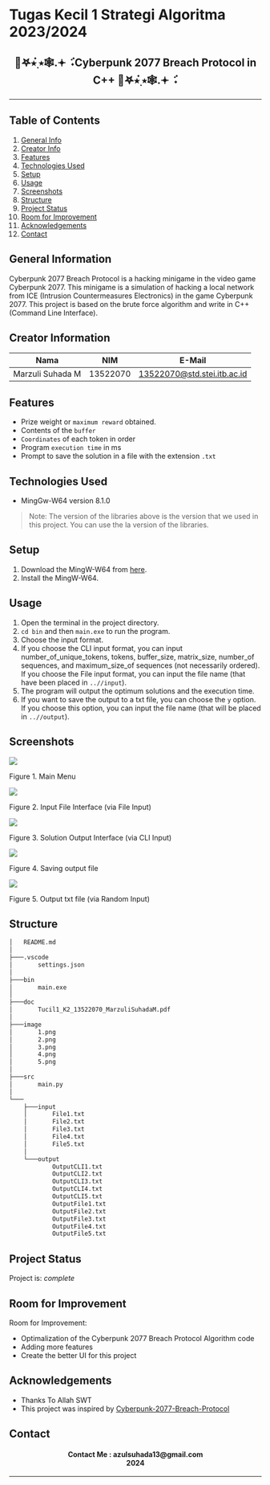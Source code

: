 # Tugas Kecil 1 Strategi Algoritma 2023/2024
<h2 align="center">
  🩻𖤐⭒๋࣭ ⭑🕸.𖥔 ݁ ˖๋Cyberpunk 2077 Breach Protocol in C++ 🩻𖤐⭒๋࣭ ⭑🕸.𖥔 ݁ ˖๋<br/>
</h2>
<hr>

## Table of Contents
1. [General Info](#general-information)
2. [Creator Info](#creator-information)
3. [Features](#features)
4. [Technologies Used](#technologies-used)
5. [Setup](#setup)
6. [Usage](#usage)
7. [Screenshots](#screenshots)
7. [Structure](#structure)
8. [Project Status](#project-status)
9. [Room for Improvement](#room-for-improvement)
10. [Acknowledgements](#acknowledgements)
11. [Contact](#contact)

<a name="general-information"></a>

## General Information
Cyberpunk 2077 Breach Protocol is a hacking minigame in the video game Cyberpunk 2077. This minigame is a simulation of hacking a local network from ICE (Intrusion Countermeasures Electronics) in the game Cyberpunk 2077. This project is based on the brute force algorithm and write in C++ (Command Line Interface).

<a name="creator-information"></a>

## Creator Information

| Nama                        | NIM      | E-Mail                      |
| --------------------------- | -------- | --------------------------- |
| Marzuli Suhada M            | 13522070 | 13522070@std.stei.itb.ac.id |

<a name="features"></a>

## Features
- Prize weight or `maximum reward` obtained.
- Contents of the `buffer`
- `Coordinates` of each token in order
- Program `execution time` in ms
- Prompt to save the solution in a file with the extension `.txt`

<a name="technologies-used"></a>

## Technologies Used
- MingGw-W64 version 8.1.0

> Note: The version of the libraries above is the version that we used in this project. You can use the la version of the libraries.

<a name="setup"></a>

## Setup
1. Download the MingW-W64 from [here](https://sourceforge.net/projects/mingw-w64/files/).
2. Install the MingW-W64.

<a name="usage"></a>

## Usage
1. Open the terminal in the project directory.
2. `cd bin` and then `main.exe` to run the program.
3. Choose the input format.
4. If you choose the CLI input format, you can input number_of_unique_tokens, tokens, buffer_size, matrix_size, number_of sequences, and maximum_size_of sequences (not necessarily ordered). If you choose the File input format, you can input the file name (that have been placed in `..//input`). 
5. The program will output the optimum solutions and the execution time.
6. If you want to save the output to a txt file, you can choose the `y` option. If you choose this option, you can input the file name (that will be placed in `..//output`).

<a name="screenshots"></a>

## Screenshots
<p>
  <img src="/image/1.png/">
  <p>Figure 1. Main Menu</p>
  <nl>
  <img src="/image/2.png/">
  <p>Figure 2. Input File Interface (via File Input)</p>
  <nl>
  <img src="/image/3.png/">
  <p>Figure 3. Solution Output Interface (via CLI Input)</p>
  <nl>
  <img src="/image/4.png/">
  <p>Figure 4. Saving output file</p>
  <nl>
  <img src="/image/5.png/">
  <p>Figure 5. Output txt file (via Random Input)</p>
  <nl>
</p>

<a name="structure"></a>

## Structure
```bash
│   README.md
│
├───.vscode
│       settings.json
│
├───bin
│       main.exe
│
├───doc
│       Tucil1_K2_13522070_MarzuliSuhadaM.pdf
│
├───image
│       1.png
│       2.png
│       3.png
│       4.png
│       5.png
│
├───src
│       main.py
│
└───
    ├───input
    │       File1.txt
    │       File2.txt
    │       File3.txt
    │       File4.txt
    │       File5.txt
    │
    └───output
            OutputCLI1.txt
            OutputCLI2.txt
            OutputCLI3.txt
            OutputCLI4.txt
            OutputCLI5.txt
            OutputFile1.txt
            OutputFile2.txt
            OutputFile3.txt
            OutputFile4.txt
            OutputFile5.txt
```

<a name="project-status">

## Project Status
Project is: _complete_

<a name="room-for-improvement">

## Room for Improvement
Room for Improvement:
- Optimalization of the Cyberpunk 2077 Breach Protocol Algorithm code
- Adding more features
- Create the better UI for this project

<a name="acknowledgements">

## Acknowledgements
- Thanks To Allah SWT
- This project was inspired by [Cyberpunk-2077-Breach-Protocol](https://cyberpunk-hacker.com/)

<a name="contact"></a>

## Contact
<h4 align="center">
  Contact Me : azulsuhada13@gmail.com<br/>
  2024
</h4>
<hr>
 
